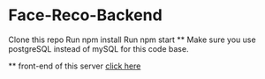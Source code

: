 # Face-Reco-Backend


Clone this repo
Run npm install
Run npm start
** Make sure you use postgreSQL instead of mySQL for this code base.

** front-end of this server [click here](https://github.com/tvibhu12/face-recognition-react/blob/master/README.md)

